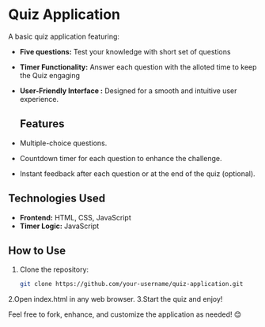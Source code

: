 # Quiz Application  

A basic quiz application featuring:  
- **Five questions:** Test your knowledge with short set of questions  
- **Timer Functionality:** Answer each question with the alloted time to keep the Quiz engaging   
- **User-Friendly Interface :** Designed for a smooth and intuitive user experience. 
 
  ## Features  
- Multiple-choice questions.  
- Countdown timer for each question to enhance the challenge.  
- Instant feedback after each question or at the end of the quiz (optional).  

## Technologies Used  
- **Frontend:** HTML, CSS, JavaScript  
- **Timer Logic:** JavaScript  

## How to Use  
1. Clone the repository:  
   ```bash
   git clone https://github.com/your-username/quiz-application.git

2.Open index.html in any web browser.
3.Start the quiz and enjoy!

Feel free to fork, enhance, and customize the application as needed! 😊
